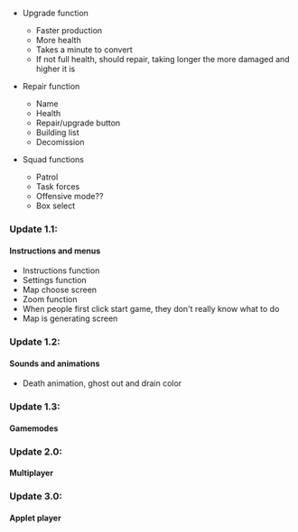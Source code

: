 - Upgrade function
	- Faster production
	- More health
	- Takes a minute to convert
	- If not full health, should repair, taking longer the more damaged and higher it is
- Repair function
	- Name
	- Health
	- Repair/upgrade button
	- Building list
	- Decomission

- Squad functions
	- Patrol
	- Task forces
	- Offensive mode??
	- Box select

### Update 1.1:
#### Instructions and menus
- Instructions function
- Settings function
- Map choose screen
- Zoom function
- When people first click start game, they don't really know what to do
- Map is generating screen

### Update 1.2:
#### Sounds and animations
- Death animation, ghost out and drain color

### Update 1.3:
#### Gamemodes

### Update 2.0:
#### Multiplayer

### Update 3.0:
#### Applet player
